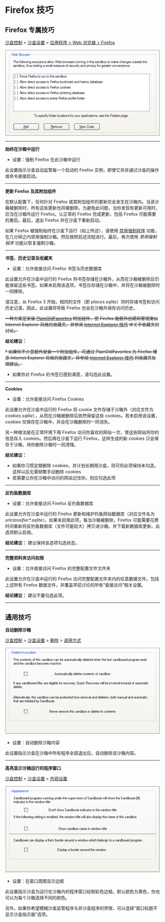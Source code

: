 # Firefox 技巧

## Firefox 专属技巧

[沙盒控制](SandboxieControl.md) > [沙盒设置](SandboxSettings.md) > [应用程序 > Web 浏览器 > Firefox](ApplicationsSettings.md#firefox)

![](../Media/WebBrowserSettings2.png)

* * *

**始终在沙箱中运行**

*   设置：强制 Firefox 在此沙箱中运行

此设置指示沙盒自动监管每一个启动的 Firefox 实例，即使它并非通过沙盒的操作或命令直接启动。

* * *

**更新 Firefox 及其附加组件**

在默认配置下，任何针对 Firefox 或其附加组件的更新仅会发生在沙箱内。当该沙箱被删除时，所有这些更新也将被删除。为避免此问题，当你发现有更新可用时，应当在沙箱外运行 Firefox。让正常的 Firefox 完成更新，包括 Firefox 可能需要的重启。最后，退出 Firefox 并在沙盒下重新启动。

如果 Firefox 被强制始终在沙盒下运行（如上所述），请使用 [禁用强制程序](FileMenu.md#disable-forced-programs) 功能，在几分钟之内禁用强制沙箱。然后按照前述流程进行。最后，再次使用 _禁用强制程序_ 功能以恢复强制沙箱。

* * *

**书签、历史记录及收藏夹**

*   设置：允许直接访问 Firefox 书签与历史数据库

此设置允许在沙盒中运行的 Firefox 将书签存储在沙箱外，从而在沙箱被删除后仍能保留这些书签。如果未启用该选项，书签仅存储在沙箱中，并将在沙箱被删除时一同移除。

请注意，从 Firefox 3 开始，相同的文件（即 _places.sqlite_）同时存储书签和访问历史记录。因此，此设置将导致 Firefox 也会在沙箱外保存访问历史。

~~一种方案是安装 [PlainOldFavorites](https://www.iosart.com/firefox/plainoldfavorites) 附加组件，使 Firefox 能额外创建和管理类似 Internet Explorer 风格的收藏夹，并参阅 [Internet Explorer 技巧](InternetExplorerTips.md#favorites) 中关于收藏夹的讨论。~~

**结论建议：**

~~*   如果你不介意额外安装一个附加组件，可通过 PlainOldFavorites 为 Firefox 增添 Internet Explorer 风格的收藏夹，并参阅 [Internet Explorer 技巧](InternetExplorerTips.md) 的收藏夹处理建议。~~
*   如果你对 Firefox 的书签已感到满意，请勾选此设置。

* * *

**Cookies**

*   设置：允许直接访问 Firefox Cookies

此设置允许在沙盒中运行的 Firefox 将 cookie 文件存储于沙箱外（对应文件为 _cookies.sqlite_），从而在沙箱被删除后依然保留这些 cookies。若未启用该设置，cookies 仅保存在沙箱中，并会在沙箱删除时一同消失。

另一种做法是在正常环境下用 Firefox 访问你喜欢的网站一次，使这些网站将你的信息存入 cookies。然后再在沙盒下运行 Firefox，这样生成的新 cookies 只会保存于沙箱，待你删除沙箱时一同清理。

**结论建议：**

*   如果你习惯定期删除 cookies，并计划长期用沙盒，则可将此项保持未勾选，这样以后无需频繁手动删除 cookies
*   若需要让你在沙箱中访问的网站记住你，则应勾选此项

* * *

**反钓鱼数据库**

*   设置：允许直接访问 Firefox 反钓鱼数据库

此设置允许在沙盒中运行的 Firefox 更新和维护钓鱼网站数据库（对应文件名为 _urlclassifier*.sqlite_）。如果未启用此项，每当沙箱被删除，Firefox 可能需要花费时间重新将反钓鱼数据库（文件可能较大）拷贝进沙箱，并下载新数据库更新。此选项默认启用。

**结论建议：** 建议保持该选项勾选状态。

* * *

**完整资料夹访问权限**

*   设置：允许直接访问 Firefox 的完整配置文件文件夹

此设置允许在沙盒中运行的 Firefox 访问完整配置文件夹内的任意数据文件。包括上述所有 Firefox 数据文件，并覆盖早前讨论的所有“直接访问”相关设置。

**结论建议：** 建议不要勾选此项。

* * *

## 通用技巧

**自动删除沙箱**

[沙盒控制](SandboxieControl.md) > [沙盒设置](SandboxSettings.md) > [删除](DeleteSettings.md) > [调用方式](DeleteSettings.md#invocation)

![](../Media/DeleteInvocationSettings.png)

*   设置：自动删除沙箱内容

此设置指示沙盒在沙箱中所有程序全部退出后，自动删除该沙箱内容。

* * *

**高亮显示沙箱运行的程序窗口**

[沙盒控制](SandboxieControl.md) > [沙盒设置](SandboxSettings.md) > [外观设置](AppearanceSettings.md)

![](../Media/AppearanceSettings.png)

*   设置：在窗口周围显示边框

此设置指示沙盒为运行在沙箱内的程序窗口绘制彩色边框。默认颜色为黄色，你也可以为每个沙箱选择不同的颜色。

另外，如果你希望模糊沙盒监管程序与非沙盒程序的界限，可以选择“窗口标题不显示沙盒指示器”选项。